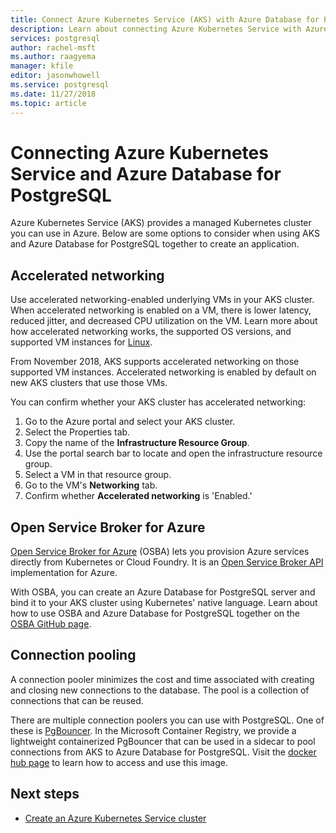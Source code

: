 ```yaml
---
title: Connect Azure Kubernetes Service (AKS) with Azure Database for PostgreSQL
description: Learn about connecting Azure Kubernetes Service with Azure Database for PostgreSQL
services: postgresql
author: rachel-msft
ms.author: raagyema
manager: kfile
editor: jasonwhowell
ms.service: postgresql
ms.date: 11/27/2018
ms.topic: article
---
```


# Connecting Azure Kubernetes Service and Azure Database for PostgreSQL

Azure Kubernetes Service (AKS) provides a managed Kubernetes cluster you can use in Azure. Below are some options to consider when using AKS and Azure Database for PostgreSQL together to create an application.


## Accelerated networking
Use accelerated networking-enabled underlying VMs in your AKS cluster. When accelerated networking is enabled on a VM, there is lower latency, reduced jitter, and decreased CPU utilization on the VM. Learn more about how accelerated networking works, the supported OS versions, and supported VM instances for [Linux](../virtual-network/create-vm-accelerated-networking-cli.md).

From November 2018, AKS supports accelerated networking on those supported VM instances. Accelerated networking is enabled by default on new AKS clusters that use those VMs.

You can confirm whether your AKS cluster has accelerated networking:
1. Go to the Azure portal and select your AKS cluster.
2. Select the Properties tab.
3. Copy the name of the **Infrastructure Resource Group**.
4. Use the portal search bar to locate and open the infrastructure resource group.
5. Select a VM in that resource group.
6. Go to the VM's **Networking** tab.
7. Confirm whether **Accelerated networking** is 'Enabled.'


## Open Service Broker for Azure 
[Open Service Broker for Azure](https://github.com/Azure/open-service-broker-azure/blob/master/README.md) (OSBA) lets you provision Azure services directly from Kubernetes or Cloud Foundry. It is an [Open Service Broker API](https://www.openservicebrokerapi.org/) implementation for Azure.

With OSBA, you can create an Azure Database for PostgreSQL server and bind it to your AKS cluster using Kubernetes' native language. Learn about how to use OSBA and Azure Database for PostgreSQL together on the [OSBA GitHub page](https://github.com/Azure/open-service-broker-azure/blob/master/docs/modules/postgresql.md). 


## Connection pooling
A connection pooler minimizes the cost and time associated with creating and closing new connections to the database. The pool is a collection of connections that can be reused. 

There are multiple connection poolers you can use with PostgreSQL. One of these is [PgBouncer](https://pgbouncer.github.io/). In the Microsoft Container Registry, we provide a lightweight containerized PgBouncer that can be used in a sidecar to pool connections from AKS to Azure Database for PostgreSQL. Visit the [docker hub page](https://hub.docker.com/r/microsoft/azureossdb-tools-pgbouncer/) to learn how to access and use this image. 


## Next steps
-  [Create an Azure Kubernetes Service cluster](../aks/kubernetes-walkthrough.md)
